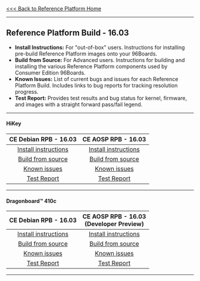 [<<< Back to Reference Platform Home](https://github.com/96boards/documentation/wiki/Reference-Platform-Home)
***
## Reference Platform Build - 16.03


- **Install Instructions:** For "out-of-box" users. Instructions for installing pre-build Reference Platform images onto your 96Boards.
- **Build from Source:** For Advanced users. Instructions for building and installing the various Reference Platform components used by Consumer Edition 96Boards.
- **Known Issues:** List of current bugs and issues for each Reference Platform Build. Includes links to bug reports for tracking resolution progress.
- **Test Report:** Provides test results and bug status for kernel, firmware, and images with a straight forward pass/fail legend.

***

#### HiKey



|   **CE Debian RPB - 16.03**   |    **CE AOSP RPB - 16.03**  |
|:-----------------------------:|:---------------------------:|
|    <a href="https://github.com/96boards/documentation/wiki/HiKey-RP-Download#your-build-choice" target="_blank">Install instructions</a>   |   <a href="https://github.com/96boards/documentation/wiki/HiKey-RP-Download#your-build-choice-1" target="_blank">Install instructions</a>  |
|    <a href="https://github.com/96boards/documentation/wiki/HiKey-RPB-Debian-Build-Source-16.03" target="_blank">Build from source</a>      |    <a href="https://github.com/96boards/documentation/wiki/HiKey-RPB-AOSP-Build-Source-16.03" target="_blank">Build from source</a>    |
|       [Known issues](https://github.com/96boards/documentation/wiki/RPB-16.03-Known-Issues#hikey)        |      [Known issues](https://github.com/96boards/documentation/wiki/RPB-16.03-Known-Issues#hikey)       |
|        [Test Report](https://builds.96boards.org/releases/reference-platform/debian/hikey/16.03/CE-Debian-RPB-16.03-HiKey-TestReport.pdf)        |       [Test Report](http://builds.96boards.org/releases/reference-platform/aosp/hikey/16.03/CE-AOSP-RPB-16.03-HiKey-TestReport.pdf)       |


***

#### Dragonboard™ 410c

|   **CE Debian RPB - 16.03**   |    **CE AOSP RPB - 16.03**<br>(Developer Preview) |
|:-----------------------------:|:---------------------------:|
|    <a href="https://github.com/96boards/documentation/wiki/DragonBoard™-410c-RP-Download#your-build-choice" target="_blank">Install instructions</a>   |   <a href="https://github.com/96boards/documentation/wiki/DragonBoard™-410c-RP-Download#your-build-choice-1" target="_blank">Install instructions</a>  |
|    <a href="https://github.com/96boards/documentation/wiki/DragonBoard™-410c-RPB-Debian-Build-Source-16.03" target="_blank">Build from source</a>      |    [Build from source]()    |
|       [Known issues](https://github.com/96boards/documentation/wiki/RPB-16.03-Known-Issues#dragonboard-410c)        |      [Known issues](https://github.com/96boards/documentation/wiki/RPB-16.03-Known-Issues#dragonboard-410c)       |
|        [Test Report](https://builds.96boards.org/releases/reference-platform/debian/dragonboard410c/16.03/CE-Debian-RPB-16.03-Dragonboard410c-TestReport.pdf)        |       [Test Report](https://builds.96boards.org/releases/reference-platform/aosp/dragonboard410c/16.03/CE-AOSP-RPB-16.03-DB410c-TestReport.pdf)       |

***